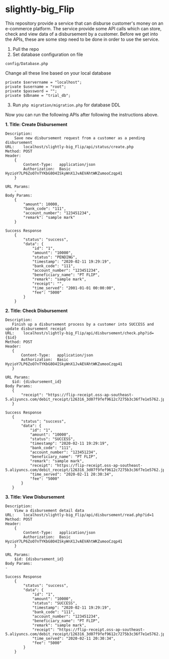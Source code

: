 # slightly-big_Flip

This repository provide a service that can disburse customer's money on an e-commerce platform. The service provide some API calls which can store, check and view data of a disbursement by a customer. Before we get into the APIs, these are some step need to be done in order to use the service.

1. Pull the repo
2. Set database configuration on file
```
config/Database.php
```
Change all these line based on your local database
```
private $servername = "localhost";
private $username = "root";
private $password = "";
private $dbname = "trial_db";
```
3. Run ``` php migration/migration.php ``` for database DDL

Now you can run the following APIs after following the instructions above.

**1. Title:		Create Disbursement**
```
Description:
	Save new disbursement request from a customer as a pending disbursement
URL:	localhost/slightly-big_Flip/api/status/create.php
Method:	POST
Header:
    {
        Content-Type:	application/json
        Authorization:	Basic HyzioY7LP6ZoO7nTYKbG8O4ISkyWnX1JvAEVAhtWKZumooCzqp41
    }
    
URL Params:
    -
Body Params:
	{
		"amount": 10000,
		"bank_code": "111",
		"account_number": "123451234",
		"remark": "sample mark"
	}

Success Response
	{
	    "status": "success",
	    "data": {
	        "id": "1",
	        "amount": "10000",
	        "status": "PENDING",
	        "timestamp": "2020-02-11 19:29:19",
	        "bank_code": "111",
	        "account_number": "123451234",
	        "beneficiary_name": "PT FLIP",
	        "remark": "sample mark",
	        "receipt": "",
	        "time_served": "2001-01-01 00:00:00",
	        "fee": "5000"
	    }
	}
 ```

**2. Title:		Check Disbursement**
 ```
Description:
	Finish up a disbursement process by a customer into SUCCESS and update disbursement receipt
URL:	localhost/slightly-big_Flip/api/disbursement/check.php?id={$id}
Method:	POST
Header:
    {
        Content-Type:	application/json
        Authorization:	Basic HyzioY7LP6ZoO7nTYKbG8O4ISkyWnX1JvAEVAhtWKZumooCzqp41
    }
		
URL Params:
    $id: {disbursement_id} 
Body Params:
	{
		"receipt": "https://flip-receipt.oss-ap-southeast-5.aliyuncs.com/debit_receipt/126316_3d07f9fef9612c7275b3c36f7e1e5762.jpg"
	}

Success Response
	{
	    "status": "success",
	    "data": {
	        "id": "1",
	        "amount": "10000",
	        "status": "SUCCESS",
	        "timestamp": "2020-02-11 19:29:19",
	        "bank_code": "111",
	        "account_number": "123451234",
	        "beneficiary_name": "PT FLIP",
	        "remark": "sample mark",
	        "receipt": "https://flip-receipt.oss-ap-southeast-5.aliyuncs.com/debit_receipt/126316_3d07f9fef9612c7275b3c36f7e1e5762.jpg",
	        "time_served": "2020-02-11 20:30:34",
	        "fee": "5000"
	    }
	}
```

**3. Title:		View Disbursement**
```
Description:
	View a disbursement detail data
URL:	localhost/slightly-big_Flip/api/disbursement/read.php?id=1
Method:	POST
Header:
    {
        Content-Type:	application/json
        Authorization:	Basic HyzioY7LP6ZoO7nTYKbG8O4ISkyWnX1JvAEVAhtWKZumooCzqp41
    }
		
URL Params:
    $id: {disbursement_id} 
Body Params:
-

Success Response
	{
	    "status": "success",
	    "data": {
	        "id": "1",
	        "amount": "10000",
	        "status": "SUCCESS",
	        "timestamp": "2020-02-11 19:29:19",
	        "bank_code": "111",
	        "account_number": "123451234",
	        "beneficiary_name": "PT FLIP",
	        "remark": "sample mark",
	        "receipt": "https://flip-receipt.oss-ap-southeast-5.aliyuncs.com/debit_receipt/126316_3d07f9fef9612c7275b3c36f7e1e5762.jpg",
	        "time_served": "2020-02-11 20:30:34",
	        "fee": "5000"
	    }
	}
```

        